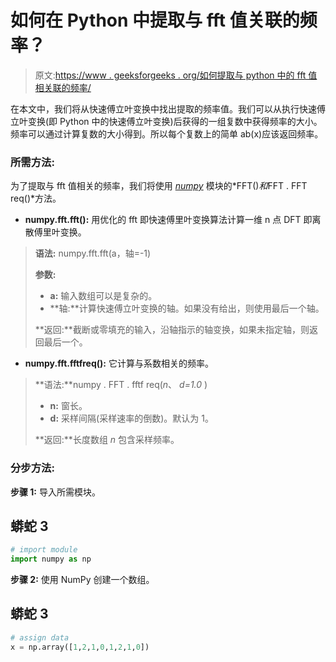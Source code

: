 # 如何在 Python 中提取与 fft 值关联的频率？

> 原文:[https://www . geeksforgeeks . org/如何提取与 python 中的 fft 值相关联的频率/](https://www.geeksforgeeks.org/how-to-extract-frequency-associated-with-fft-values-in-python/)

在本文中，我们将从快速傅立叶变换中找出提取的频率值。我们可以从执行快速傅立叶变换(即 Python 中的快速傅立叶变换)后获得的一组复数中获得频率的大小。频率可以通过计算复数的大小得到。所以每个复数上的简单 ab(x)应该返回频率。

### 所需方法:

为了提取与 fft 值相关的频率，我们将使用 [*numpy*](https://www.geeksforgeeks.org/numpy-in-python-set-1-introduction/) 模块的*FFT()*和*FFT . FFT req()*方法。

*   **numpy.fft.fft():** 用优化的 fft 即快速傅里叶变换算法计算一维 n 点 DFT 即离散傅里叶变换。

> **语法:** numpy.fft.fft(a，轴=-1)
> 
> **参数:**
> 
> *   **a:** 输入数组可以是复杂的。
> *   **轴:**计算快速傅立叶变换的轴。如果没有给出，则使用最后一个轴。
> 
> **返回:**截断或零填充的输入，沿轴指示的轴变换，如果未指定轴，则返回最后一个。

*   **numpy.fft.fftfreq():** 它计算与系数相关的频率。

> **语法:**numpy . FFT . fftf req(*n*、 *d=1.0* )
> 
> *   **n:** 窗长。
> *   **d:** 采样间隔(采样速率的倒数)。默认为 1。
> 
> **返回:**长度数组 *n* 包含采样频率。

### **分步方法:**

**步骤 1:** 导入所需模块。

## 蟒蛇 3

```py
# import module
import numpy as np
```

**步骤 2:** 使用 NumPy 创建一个数组。

## 蟒蛇 3

```py
# assign data
x = np.array([1,2,1,0,1,2,1,0])
```